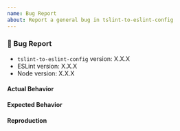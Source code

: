 ```yaml
---
name: Bug Report
about: Report a general bug in tslint-to-eslint-config
---
```


<!--
👋 Hi, thanks for filing an issue on tslint-to-eslint-config! 💖
Please fill out all fields below to ensure your issue is addressed.

If your issue doesn't provide enough info to fully explain or reproduce your bug, it will be closed. 😦
-->

### 🐛 Bug Report

-   `tslint-to-eslint-config` version: X.X.X
-   ESLint version: X.X.X
-   Node version: X.X.X

#### Actual Behavior

<!-- What is the behavior right now? -->

#### Expected Behavior

<!-- What are the specific changes you'd like to see? -->

#### Reproduction

<!--
Please paste a link to a repository, Gist, or other means of reproducing your error here.
Note that `tslint-to-eslint-config` includes information from `package.json`, `tsconfig.json`, and other files, so just your ESLint configuration may not be enough.
-->
